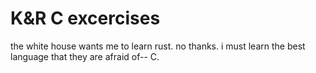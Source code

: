 # K&R C excercises 

the white house wants me to learn rust. no thanks.
i must learn the best language that they are afraid of-- C.
